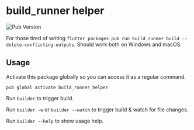 # build_runner helper

![Pub Version](https://img.shields.io/pub/v/build_runner_helper)

For those tired of writing `flutter packages pub run build_runner build --delete-conflicting-outputs`. Should work both on Windows and macOS.

## Usage

Activate this package globally so you can access it as a regular command.

```
pub global activate build_runner_helper
```

Run `builder` to trigger build.

Run `builder -w` or `builder --watch` to trigger build & watch for file changes.

Run `builder --help` to show usage help.